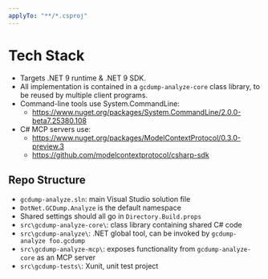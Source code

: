 ```yaml
---
applyTo: "**/*.csproj"
---
```


# Tech Stack

* Targets .NET 9 runtime & .NET 9 SDK.
* All implementation is contained in a `gcdump-analyze-core` class library, to be reused by multiple client programs.
* Command-line tools use System.CommandLine:
  * https://www.nuget.org/packages/System.CommandLine/2.0.0-beta7.25380.108
* C# MCP servers use:
  * https://www.nuget.org/packages/ModelContextProtocol/0.3.0-preview.3
  * https://github.com/modelcontextprotocol/csharp-sdk

## Repo Structure

* `gcdump-analyze.sln`: main Visual Studio solution file
* `DotNet.GCDump.Analyze` is the default namespace
* Shared settings should all go in `Directory.Build.props`
* `src\gcdump-analyze-core\`: class library containing shared C# code
* `src\gcdump-analyze\`: .NET global tool, can be invoked by `gcdump-analyze foo.gcdump`
* `src\gcdump-analyze-mcp\`: exposes functionality from `gcdump-analyze-core` as an MCP server
* `src\gcdump-tests\`: Xunit, unit test project
